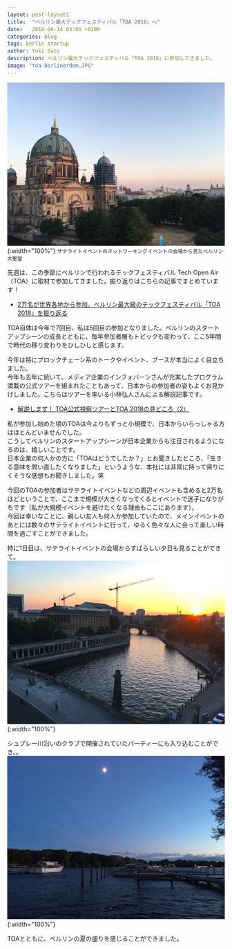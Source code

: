 ```yaml
---
layout: post-layout2
title:  "ベルリン最大テックフェスティバル「TOA 2018」へ"
date:   2018-06-14 03:00 +0100
categories: blog
tags: berlin startup
author: Yuki Sato
description: ベルリン最大テックフェスティバル「TOA 2018」に参加してきました。
image: "toa-berlinerdom.JPG"
---
```

![berliner dom](/img/toa-berlinerdom.JPG){:width="100%"}
<small>サテライトイベントのネットワーキングイベントの会場から見たベルリン大聖堂</small>

先週は、この季節にベルリンで行われるテックフェスティバル Tech Open Air（TOA）に取材で参加してきました。振り返りはこちらの記事でまとめています！

*  [2万名が世界各地から参加、ベルリン最大級のテックフェスティバル「TOA 2018」を振り返る](http://thebridge.jp/2018/06/toa2018)

TOA自体は今年で7回目、私は5回目の参加となりました。ベルリンのスタートアップシーンの成長とともに、毎年参加者層もトピックも変わって、ここ5年間で時代の移り変わりをひしひしと感じます。

今年は特にブロックチェーン系のトークやイベント、ブースが本当によく目立ちました。    
今年も去年に続いて、メディア企業のインフォバーンさんが充実したプログラム満載の公式ツアーを組まれたこともあって、日本からの参加者の姿もよくお見かけしました。こちらはツアーを率いる小林弘人さんによる解説記事です。
* [解説します！ TOA公式視察ツアーとTOA 2018の見どころ（2）](http://kobahencom.weblogs.jp/hkworks/2018/06/%E4%BB%8A%E5%B9%B4%E3%82%82%E9%96%8B%E5%82%AC%E3%81%97%E3%81%BE%E3%81%99-toa%E5%85%AC%E5%BC%8F%E8%A6%96%E5%AF%9F%E3%83%84%E3%82%A2%E3%83%BC%E3%81%A8toa-2018%E3%81%AE%E8%A6%8B%E3%81%A9%E3%81%93%E3%82%8D1.html)

私が参加し始めた頃のTOAは今よりもずっと小規模で、日本からいらっしゃる方はほとんどいませんでした。    
こうしてベルリンのスタートアップシーンが日本企業からも注目されるようになるのは、嬉しいことです。    
日本企業の何人かの方に「TOAはどうでしたか？」とお聞きしたところ、「生きる意味を問い直したくなりました」というような、本社には非常に持って帰りにくそうな感想もお聞きしました。笑

今回のTOAの参加者はサテライトイベントなどの周辺イベントも含めると2万名ほどということで、ここまで規模が大きくなってくるとイベントで迷子になりがちです（私が大規模イベントを避けたくなる理由もここにあります）。    
今回は幸いなことに、親しい友人も何人か参加していたので、メインイベントのあとには数々のサテライトイベントに行って、ゆるく色々な人に会って楽しい時間を過ごすことができました。

特に1日目は、サテライトイベントの会場からすばらしい夕日も見ることができて。
![sunset](/img/toa-sunset.JPG){:width="100%"}

シュプレー川沿いのクラブで開催されていたパーティーにも入り込むことができ。。
![spree](/img/toa-spree-night.JPG){:width="100%"}

TOAとともに、ベルリンの夏の盛りを感じることができました。
